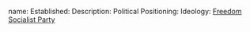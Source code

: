 name: 
Established:
Description: 
Political Positioning:
Ideology:
[Freedom Socialist Party](https://en.wikipedia.org/wiki/Freedom_Socialist_Party)